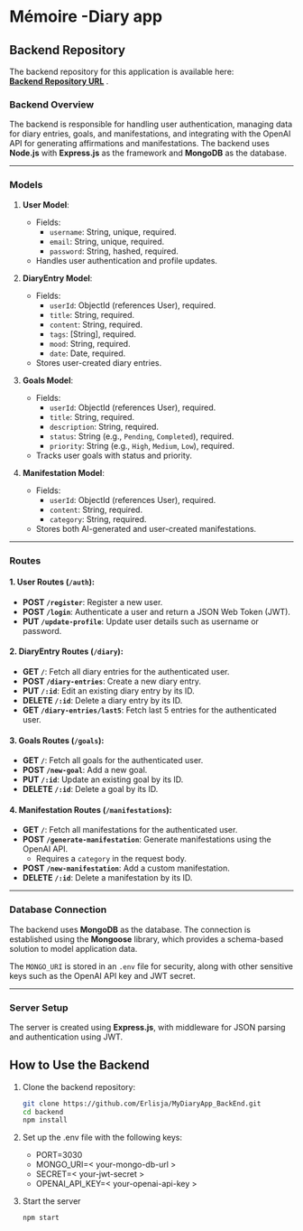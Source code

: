 # Mémoire -Diary app

## Backend Repository

The backend repository for this application is available here:  
**[Backend Repository URL](https://github.com/Erlisja/MyDiaryApp_BackEnd)** .

### Backend Overview

The backend is responsible for handling user authentication, managing data for diary entries, goals, and manifestations, and integrating with the OpenAI API for generating affirmations and manifestations. The backend uses **Node.js** with **Express.js** as the framework and **MongoDB** as the database.

---

### Models

1. **User Model**:

   - Fields:
     - `username`: String, unique, required.
     - `email`: String, unique, required.
     - `password`: String, hashed, required.
   - Handles user authentication and profile updates.

2. **DiaryEntry Model**:

   - Fields:
     - `userId`: ObjectId (references User), required.
     - `title`: String, required.
     - `content`: String, required.
     - `tags`: [String], required.
     - `mood`: String, required.
     - `date`: Date, required.
   - Stores user-created diary entries.

3. **Goals Model**:

   - Fields:
     - `userId`: ObjectId (references User), required.
     - `title`: String, required.
     - `description`: String, required.
     - `status`: String (e.g., `Pending`, `Completed`), required.
     - `priority`: String (e.g., `High`, `Medium`, `Low`), required.
   - Tracks user goals with status and priority.

4. **Manifestation Model**:
   - Fields:
     - `userId`: ObjectId (references User), required.
     - `content`: String, required.
     - `category`: String, required.
   - Stores both AI-generated and user-created manifestations.

---

### Routes

#### 1. **User Routes** (`/auth`):

- **POST `/register`**: Register a new user.
- **POST `/login`**: Authenticate a user and return a JSON Web Token (JWT).
- **PUT `/update-profile`**: Update user details such as username or password.

#### 2. **DiaryEntry Routes** (`/diary`):

- **GET `/`**: Fetch all diary entries for the authenticated user.
- **POST `/diary-entries`**: Create a new diary entry.
- **PUT `/:id`**: Edit an existing diary entry by its ID.
- **DELETE `/:id`**: Delete a diary entry by its ID.
- **GET `/diary-entries/last5`**: Fetch last 5 entries for the authenticated user.

#### 3. **Goals Routes** (`/goals`):

- **GET `/`**: Fetch all goals for the authenticated user.
- **POST `/new-goal`**: Add a new goal.
- **PUT `/:id`**: Update an existing goal by its ID.
- **DELETE `/:id`**: Delete a goal by its ID.

#### 4. **Manifestation Routes** (`/manifestations`):

- **GET `/`**: Fetch all manifestations for the authenticated user.
- **POST `/generate-manifestation`**: Generate manifestations using the OpenAI API.
  - Requires a `category` in the request body.
- **POST `/new-manifestation`**: Add a custom manifestation.
- **DELETE `/:id`**: Delete a manifestation by its ID.

---

### Database Connection

The backend uses **MongoDB** as the database. The connection is established using the **Mongoose** library, which provides a schema-based solution to model application data.

The `MONGO_URI` is stored in an `.env` file for security, along with other sensitive keys such as the OpenAI API key and JWT secret.

---

### Server Setup

The server is created using **Express.js**, with middleware for JSON parsing and authentication using JWT.

## How to Use the Backend

1. Clone the backend repository:

   ```bash
   git clone https://github.com/Erlisja/MyDiaryApp_BackEnd.git
   cd backend
   npm install
   ```

2. Set up the .env file with the following keys:

   - PORT=3030
   - MONGO_URI=< your-mongo-db-url >
   - SECRET=< your-jwt-secret >
   - OPENAI_API_KEY=< your-openai-api-key >

3. Start the server
   ```bash
   npm start
   ```
